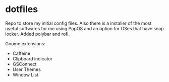 # dotfiles

Repo to store my initial config files.
Also there is a installer of the most useful softwares for me using PopOS and an option for OSes that have snap locker.
Added polybar and rofi.

Gnome extensions:
- Caffeine
- Clipboard indicator
- GSConnect
- User Themes
- Window List
